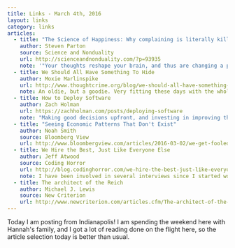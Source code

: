 ```yaml
---
title: Links - March 4th, 2016
layout: links
category: links
articles:
  - title: "The Science of Happiness: Why complaining is literally killing you"
    author: Steven Parton
    source: Science and Nonduality
    url: http://scienceandnonduality.com/?p=93935
    note: '"Your thoughts reshape your brain, and thus are changing a physical construct of reality." After all, it is *all* in your head.'
  - title: We Should All Have Something To Hide
    author: Moxie Marlinspike
    url: http://www.thoughtcrime.org/blog/we-should-all-have-something-to-hide/
    note: An oldie, but a goodie. Very fitting these days with the whole  vs FBI story. Moxie makes good arguments against 100% effective law enformcement.
  - title: How to Deploy Software
    author: Zach Holman
    url: https://zachholman.com/posts/deploying-software
    note: "Making good decisions upfront, and investing in improving the software development process (via testing, CI/CD, etc.) is costly, but pays off over time. This is especially important as the organization grows. Building software is easier when you're not afraid of breaking it."
  - title: "Seeing Economic Patterns That Don't Exist"
    author: Noah Smith
    source: Bloomberg View
    url: http://www.bloombergview.com/articles/2016-03-02/we-get-fooled-by-economic-patterns-that-don-t-exist
  - title: We Hire the Best, Just Like Everyone Else
    author: Jeff Atwood
    source: Coding Horror
    url: http://blog.codinghorror.com/we-hire-the-best-just-like-everyone-else/
    note: I have been involved in several interviews since I started working full time 8 months ago. The process is unbelievably broken. Jeff makes good points on *how* and *why* that is so.
  - title: The architect of the Reich
    author: Michael J. Lewis
    source: New Criterion
    url: http://www.newcriterion.com/articles.cfm/The-architect-of-the-Reich-8384
---
```


Today I am posting from Indianapolis! I am spending the weekend here with Hannah's family, and I got a lot of reading done on the flight here, so the article selection today is better than usual.